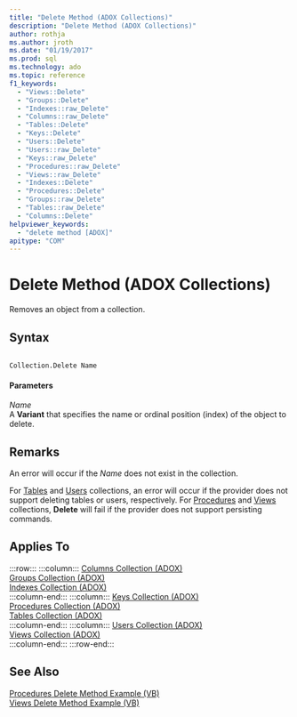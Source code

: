 ```yaml
---
title: "Delete Method (ADOX Collections)"
description: "Delete Method (ADOX Collections)"
author: rothja
ms.author: jroth
ms.date: "01/19/2017"
ms.prod: sql
ms.technology: ado
ms.topic: reference
f1_keywords:
  - "Views::Delete"
  - "Groups::Delete"
  - "Indexes::raw_Delete"
  - "Columns::raw_Delete"
  - "Tables::Delete"
  - "Keys::Delete"
  - "Users::Delete"
  - "Users::raw_Delete"
  - "Keys::raw_Delete"
  - "Procedures::raw_Delete"
  - "Views::raw_Delete"
  - "Indexes::Delete"
  - "Procedures::Delete"
  - "Groups::raw_Delete"
  - "Tables::raw_Delete"
  - "Columns::Delete"
helpviewer_keywords:
  - "delete method [ADOX]"
apitype: "COM"
---
```

# Delete Method (ADOX Collections)
Removes an object from a collection.  
  
## Syntax  
  
```  
  
Collection.Delete Name  
```  
  
#### Parameters  
 *Name*  
 A **Variant** that specifies the name or ordinal position (index) of the object to delete.  
  
## Remarks  
 An error will occur if the *Name* does not exist in the collection.  
  
 For [Tables](./tables-collection-adox.md) and [Users](./users-collection-adox.md) collections, an error will occur if the provider does not support deleting tables or users, respectively. For [Procedures](./procedures-collection-adox.md) and [Views](./views-collection-adox.md) collections, **Delete** will fail if the provider does not support persisting commands.  
  
## Applies To  

:::row:::
    :::column:::
        [Columns Collection (ADOX)](./columns-collection-adox.md)  
        [Groups Collection (ADOX)](./groups-collection-adox.md)  
        [Indexes Collection (ADOX)](./indexes-collection-adox.md)  
    :::column-end:::
    :::column:::
        [Keys Collection (ADOX)](./keys-collection-adox.md)  
        [Procedures Collection (ADOX)](./procedures-collection-adox.md)  
        [Tables Collection (ADOX)](./tables-collection-adox.md)  
    :::column-end:::
    :::column:::
        [Users Collection (ADOX)](./users-collection-adox.md)  
        [Views Collection (ADOX)](./views-collection-adox.md)  
    :::column-end:::
:::row-end:::

## See Also  
 [Procedures Delete Method Example (VB)](./procedures-delete-method-example-vb.md)   
 [Views Delete Method Example (VB)](./views-delete-method-example-vb.md)